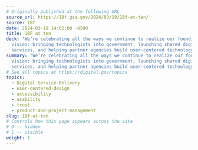 ```yaml
---
# Originally published at the following URL
source_url: https://18f.gsa.gov/2024/03/19/18f-at-ten/
source: 18f
date: 2024-03-19 14:02:00 -0500
title: 18F at ten
deck: "We’re celebrating all the ways we continue to realize our founding
  vision: bringing technologists into government, launching shared digital
  services, and helping partner agencies build user-centered technology."
summary: "We’re celebrating all the ways we continue to realize our founding
  vision: bringing technologists into government, launching shared digital
  services, and helping partner agencies build user-centered technology."
# See all topics at https://digital.gov/topics
topics:
  - Digital-Service-Delivery
  - user-centered-design
  - accessibility
  - usability
  - trust
  - product-and-project-management
slug: 18f-at-ten
# Controls how this page appears across the site
# 0 -- hidden
# 1 -- visible
weight: 1
---
```

